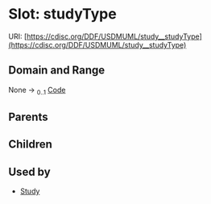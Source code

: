 
# Slot: studyType




URI: [https://cdisc.org/DDF/USDMUML/study__studyType](https://cdisc.org/DDF/USDMUML/study__studyType)


## Domain and Range

None &#8594;  <sub>0..1</sub> [Code](Code.md)

## Parents


## Children


## Used by

 * [Study](Study.md)
